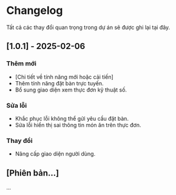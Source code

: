 # Changelog

Tất cả các thay đổi quan trọng trong dự án sẽ được ghi lại tại đây.

## [1.0.1] - 2025-02-06
### Thêm mới
- [Chi tiết về tính năng mới hoặc cải tiến]
- Thêm tính năng đặt bàn trực tuyến.
- Bổ sung giao diện xem thực đơn kỹ thuật số.

### Sửa lỗi
- Khắc phục lỗi không thể gửi yêu cầu đặt bàn.
- Sửa lỗi hiển thị sai thông tin món ăn trên thực đơn.

### Thay đổi
- Nâng cấp giao diện người dùng.

## [Phiên bản...]
... 
